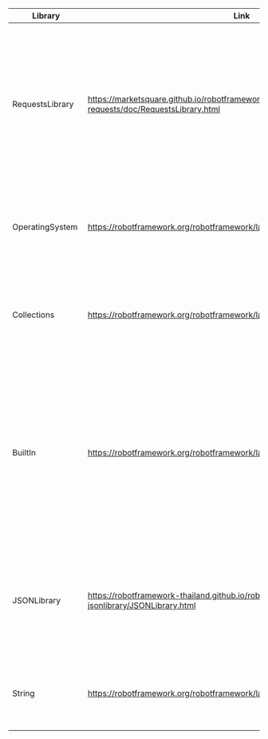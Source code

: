 |Library |Link | Purpose/Use|
|-|-|-|
|RequestsLibrary|https://marketsquare.github.io/robotframework-requests/doc/RequestsLibrary.html|Below are the keywords used from this library <br> 1.Create Session <br> 2.GET On Session <br> 3.POST On Session <br> 4.PUT On Session  <br> 5.PATCH On Session <br> 6.DELETE On Session |
|OperatingSystem |https://robotframework.org/robotframework/latest/libraries/OperatingSystem.html| Below are the keywords used from this library <br> 1.Get File <br> 2.Create Directory <br> 3.Create File|
|Collections|https://robotframework.org/robotframework/latest/libraries/Collections.html|Below are the keywords used from this library <br> 1.Get From Dictionary <br> 2.Get From List <br> 3.Create File|
|BuiltIn|https://robotframework.org/robotframework/latest/libraries/BuiltIn.html|Below are the keywords used from this library <br> 1.Catenate <br> 2.Convert To Integer <br> 3.Convert To String <br> 4.Create Dictionary <br> 5.Evaluate <br> 6.Log To Console <br> 7.Set Global Variable <br> 8.Should Be Equal |
|JSONLibrary|https://robotframework-thailand.github.io/robotframework-jsonlibrary/JSONLibrary.html|Below are the keywords used from this library <br> 1.Load JSON From File <br> 2.Update Value To Json <br> 3.Get Value From Json|
|String|https://robotframework.org/robotframework/latest/libraries/String.html|Below are the keywords used from this library <br> 1.Generate Random String |
